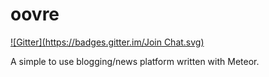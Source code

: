 oovre
=====
[![Gitter](https://badges.gitter.im/Join Chat.svg)](https://gitter.im/g33kidd/oovre?utm_source=badge&utm_medium=badge&utm_campaign=pr-badge&utm_content=badge)

A simple to use blogging/news platform written with Meteor.
